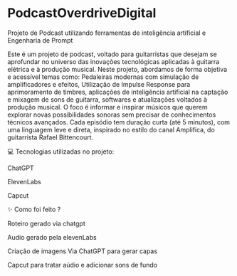 # PodcastOverdriveDigital
Projeto de Podcast utilizando ferramentas de inteligência artificial e Engenharia de Prompt

Este é um projeto de podcast, voltado para guitarristas que desejam se aprofundar no universo das inovações tecnológicas aplicadas à guitarra elétrica e à produção musical.
Neste projeto, abordamos de forma objetiva e acessível temas como: Pedaleiras modernas com simulação de amplificadores e efeitos, Utilização de Impulse Response para aprimoramento de timbres,
aplicações de inteligência artificial na captação e mixagem de sons de guitarra, softwares e atualizações voltados à produção musical.
O foco é informar e inspirar músicos que querem explorar novas possibilidades sonoras sem precisar de conhecimentos técnicos avançados.
Cada episódio tem duração curta (até 5 minutos), com uma linguagem leve e direta, inspirado no estilo do canal Amplifica, do guitarrista Rafael Bittencourt.

💻 Tecnologias utilizadas no projeto: 

ChatGPT

ElevenLabs

Capcut



✨ Como foi feito ? 

Roteiro gerado via chatgpt

Audio gerado pela elevenLabs

Criação de imagens Via ChatGPT para gerar capas

Capcut para tratar aúdio e adicionar sons de fundo
